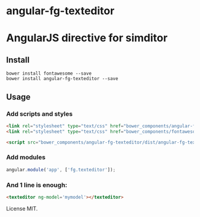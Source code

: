 # angular-fg-texteditor
AngularJS directive for simditor
==============

## Install

```
bower install fontawesome --save
bower install angular-fg-texteditor --save
```

## Usage

### Add scripts and styles

```html
<link rel="stylesheet" type="text/css" href="bower_components/angular-fg-texteditor/dist/angular-fg-texteditor.min.css" />
<link rel="stylesheet" type="text/css" href="bower_components/fontawesome/css/font-awesome.min.css">

<script src="bower_components/angular-fg-texteditor/dist/angular-fg-texteditor.min.js"></script>
```

### Add modules

```js
angular.module('app', ['fg.texteditor']);
```

### And 1 line is enough:

```html
<texteditor ng-model='mymodel'></texteditor>
```

License MIT.